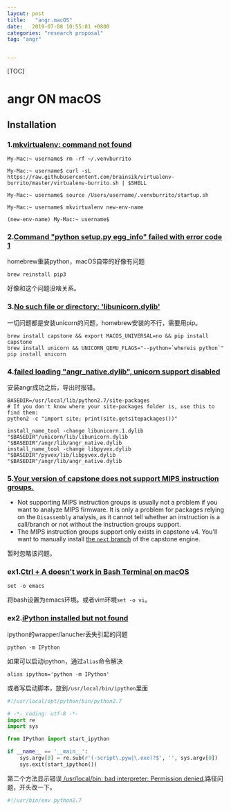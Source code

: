 ```yaml
---
layout: post
title:   "angr.macOS"
date:   2019-07-08 10:55:01 +0800
categories: "research proposal"
tag: "angr"


---
```


[TOC]

# angr ON macOS

## Installation

### 1.[mkvirtualenv: command not found](https://github.com/brainsik/virtualenv-burrito/issues/71)

```shell
My-Mac:~ username$ rm -rf ~/.venvburrito

My-Mac:~ username$ curl -sL https://raw.githubusercontent.com/brainsik/virtualenv-burrito/master/virtualenv-burrito.sh | $SHELL

My-Mac:~ username$ source /Users/username/.venvburrito/startup.sh

My-Mac:~ username$ mkvirtualenv new-env-name

(new-env-name) My-Mac:~ username$
```

### 2.[Command "python setup.py egg_info" failed with error code 1](https://github.com/palantir/python-language-server/issues/370)

homebrew重装python，macOS自带的好像有问题

```shell
brew reinstall pip3
```

好像和这个问题没啥关系。

### 3.[No such file or directory: 'libunicorn.dylib'](https://github.com/trailofbits/manticore/issues/110#issuecomment-438262142)

一切问题都是安装unicorn的问题，homebrew安装的不行，需要用pip。

```shell
brew install capstone && export MACOS_UNIVERSAL=no && pip install capstone
brew install unicorn && UNICORN_QEMU_FLAGS="--python=`whereis python`" pip install unicorn
```

### 4.[failed loading "angr_native.dylib", unicorn support disabled ](https://stackoverflow.com/questions/51112297/error-when-im-trying-to-use-angr-on-os-x)

安装angr成功之后，导出时报错。

```shell
BASEDIR=/usr/local/lib/python2.7/site-packages
# If you don't know where your site-packages folder is, use this to find them:
python2 -c "import site; print(site.getsitepackages())"

install_name_tool -change libunicorn.1.dylib "$BASEDIR"/unicorn/lib/libunicorn.dylib "$BASEDIR"/angr/lib/angr_native.dylib
install_name_tool -change libpyvex.dylib "$BASEDIR"/pyvex/lib/libpyvex.dylib "$BASEDIR"/angr/lib/angr_native.dylib
```

### 5.[Your version of capstone does not support MIPS instruction groups.](https://github.com/angr/angr/issues/819)

- Not supporting MIPS instruction groups is usually not a problem if you want to analyze MIPS firmware. It is only a problem for packages relying on the `Disassembly` analysis, as it cannot tell whether an instruction is a call/branch or not without the instruction groups support.
- The MIPS instruction groups support only exists in capstone v4. You'll want to manually install [the `next` branch](https://github.com/aquynh/capstone/tree/next) of the capstone engine.

暂时忽略该问题。

### ex1.[Ctrl + A doesn't work in Bash Terminal on macOS ](https://superuser.com/questions/316668/ctrl-a-doesnt-work-in-bash-terminal-on-os-x-lion)

```shell
set -o emacs
```

将bash设置为emacs环境。或者vim环境`set -o vi`。

### ex2.[iPython installed but not found](https://stackoverflow.com/questions/34441943/ipython-installed-but-not-found)

ipython的wrapper/lanucher丢失引起的问题

```shell
python -m IPython
```

如果可以启动ipython，通过`alias`命令解决

```shell
alias ipython='python -m IPython'
```

或者写启动脚本，放到`/usr/local/bin/ipython`里面

```python
#!/usr/local/opt/python/bin/python2.7

# -*- coding: utf-8 -*-
import re
import sys

from IPython import start_ipython

if __name__ == '__main__':
    sys.argv[0] = re.sub(r'(-script\.pyw|\.exe)?$', '', sys.argv[0])
    sys.exit(start_ipython())
```

第二个方法显示错误[ /usr/local/bin: bad interpreter: Permission denied](https://stackoverflow.com/questions/34368092/python-cron-job-usr-local-bin-bad-interpreter-permission-denied),路径问题，开头改一下。

```python
#!/usr/bin/env python2.7
```